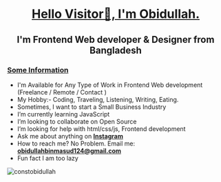 
<img src="https://scontent.fjsr8-1.fna.fbcdn.net/v/t39.30808-6/311458073_105018669080039_7045422326904536685_n.jpg?_nc_cat=105&ccb=1-7&_nc_sid=174925&_nc_ohc=4eFJFSAAHlAAX-e4T8x&_nc_ht=scontent.fjsr8-1.fna&oh=00_AfA4h2l-fhhMvNzE9eZ9Ngj28TwJZwUz-XNrLx-kWyzbew&oe=64D56BFA" alt="">

<br/>
<h1 align="center"><u>Hello Visitor🤞, I'm Obidullah. </u></h1>
<h2 align="center">I'm Frontend Web developer & Designer from Bangladesh</h2>
   
<h3 align="left"><u>Some Information</u></h3>

- I'm Available for Any Type of Work in Frontend Web development (Freelance / Remote / Contact ) 
- My Hobby:- Coding, Traveling, Listening, Writing, Eating.
- Sometimes, I want to start a Small Business Industry
- I’m currently learning JavaScript
- I’m looking to collaborate on Open Source
- I’m looking for help with html/css/js, Frontend development
- Ask me about anything on **<a href="https://www.instagram.com/constobidullah"> Instagram</a>**
- How to reach me? No Problem. Email me: **obidullahbinmasud124@gmail.com**
- Fun fact I am too lazy
<p align="left"> <img src="https://komarev.com/ghpvc/?username=constobidullah&label=Profile%20views&color=0e75b6&style=flat" alt="constobidullah" /> </p>
